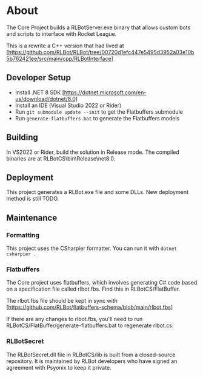 # About

The Core Project builds a RLBotServer.exe binary that allows custom bots and scripts
to interface with Rocket League.

This is a rewrite a C++ version that had lived at
[https://github.com/RLBot/RLBot/tree/00720d1efc447e5495d3952a03e10b5b762421ee/src/main/cpp/RLBotInterface]

## Developer Setup

- Install .NET 8 SDK [https://dotnet.microsoft.com/en-us/download/dotnet/8.0]
- Install an IDE (Visual Studio 2022 or Rider)
- Run `git submodule update --init` to get the Flatbuffers submodule
- Run `generate-flatbuffers.bat` to generate the Flatbuffers models

## Building

In VS2022 or Rider, build the solution in Release mode. The compiled binaries are at
RLBotCS\bin\Release\net8.0.

## Deployment

This project generates a RLBot.exe file and some DLLs. New deployment method is still TODO.

## Maintenance

### Formatting

This project uses the CSharpier formatter. You can run it with `dotnet csharpier .`

### Flatbuffers

The Core project uses flatbuffers, which involves generating C# code based on a specification
file called rlbot.fbs. Find this in RLBotCS/FlatBuffer.

The rlbot.fbs file should be kept in sync with
[https://github.com/RLBot/flatbuffers-schema/blob/main/rlbot.fbs]

If there are any changes to rlbot.fbs, you'll need to run RLBotCS/FlatBuffer/generate-flatbuffers.bat
to regenerate rlbot.cs.

### RLBotSecret

The RLBotSecret.dll file in RLBotCS/lib is built from a closed-source repository. It is maintained
by RLBot developers who have signed an agreement with Psyonix to keep it private.
